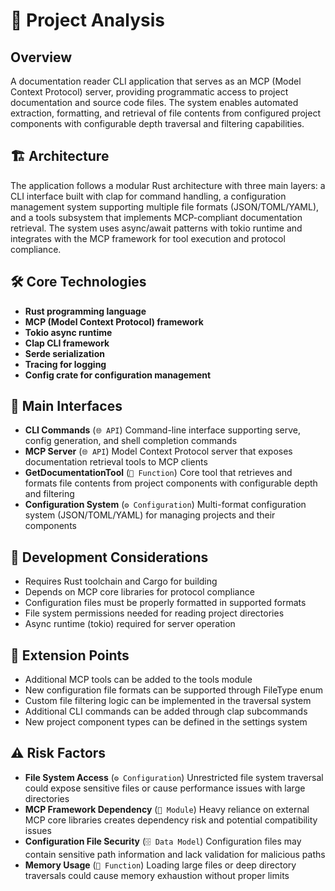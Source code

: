 # 🚀 Project Analysis

## Overview
A documentation reader CLI application that serves as an MCP (Model Context Protocol) server, providing programmatic access to project documentation and source code files. The system enables automated extraction, formatting, and retrieval of file contents from configured project components with configurable depth traversal and filtering capabilities.

## 🏗️ Architecture
The application follows a modular Rust architecture with three main layers: a CLI interface built with clap for command handling, a configuration management system supporting multiple file formats (JSON/TOML/YAML), and a tools subsystem that implements MCP-compliant documentation retrieval. The system uses async/await patterns with tokio runtime and integrates with the MCP framework for tool execution and protocol compliance.

## 🛠️ Core Technologies
- **Rust programming language**
- **MCP (Model Context Protocol) framework**
- **Tokio async runtime**
- **Clap CLI framework**
- **Serde serialization**
- **Tracing for logging**
- **Config crate for configuration management**

## 🔌 Main Interfaces
- **CLI Commands** (`🌐 API`)
  Command-line interface supporting serve, config generation, and shell completion commands
- **MCP Server** (`🌐 API`)
  Model Context Protocol server that exposes documentation retrieval tools to MCP clients
- **GetDocumentationTool** (`🔧 Function`)
  Core tool that retrieves and formats file contents from project components with configurable depth and filtering
- **Configuration System** (`⚙️ Configuration`)
  Multi-format configuration system (JSON/TOML/YAML) for managing projects and their components

## 🔧 Development Considerations
- Requires Rust toolchain and Cargo for building
- Depends on MCP core libraries for protocol compliance
- Configuration files must be properly formatted in supported formats
- File system permissions needed for reading project directories
- Async runtime (tokio) required for server operation

## 🔗 Extension Points
- Additional MCP tools can be added to the tools module
- New configuration file formats can be supported through FileType enum
- Custom file filtering logic can be implemented in the traversal system
- Additional CLI commands can be added through clap subcommands
- New project component types can be defined in the settings system

## ⚠️ Risk Factors
- **File System Access** (`⚙️ Configuration`)
  Unrestricted file system traversal could expose sensitive files or cause performance issues with large directories
- **MCP Framework Dependency** (`📁 Module`)
  Heavy reliance on external MCP core libraries creates dependency risk and potential compatibility issues
- **Configuration File Security** (`🗄️ Data Model`)
  Configuration files may contain sensitive path information and lack validation for malicious paths
- **Memory Usage** (`🔧 Function`)
  Loading large files or deep directory traversals could cause memory exhaustion without proper limits
